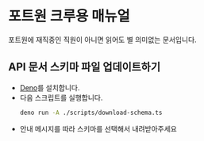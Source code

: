 # 포트원 크루용 매뉴얼

포트원에 재직중인 직원이 아니면 읽어도 별 의미없는 문서입니다.

## API 문서 스키마 파일 업데이트하기

- [Deno](https://deno.com/)를 설치합니다.
- 다음 스크립트를 실행합니다.
  ```sh
  deno run -A ./scripts/download-schema.ts
  ```
- 안내 메시지를 따라 스키마를 선택해서 내려받아주세요
